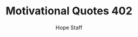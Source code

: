 ---
image: /assets/img/mq/mq_402_peale.png
title: Motivational Quotes 402
categories:
  - Motivational Quotes
author: Hope Staff
notes: Motivational Quotes 402
embed: >-
  EMBED_GOES_HERE
transcript: >-
  SOME LINES OF TEXT START HERE
---